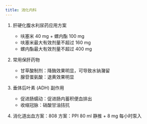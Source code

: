 ```yaml
---
title: 消化内科
---
```


1. 肝硬化腹水利尿药应用方案
    - 呋塞米 40 mg + 螺内酯 100 mg
    - 呋塞米最大有效剂量不超过 160 mg
    - 螺内酯最大有效剂量不超过 400 mg

1. 常用保肝药物
    - 甘草酸制剂：降酶效果明显，可导致水钠潴留
    - 腺苷蛋氨酸：退黄效果明显

1. 垂体后叶素 (ADH) 副作用
    - 促进肠蠕动：促进肠内蓄积便血排出
    - 收缩冠脉：硝酸甘油拮抗

1. 消化道出血方案：808 方案：PPI 80 ml 静推 + 8 mg 每小时泵入
